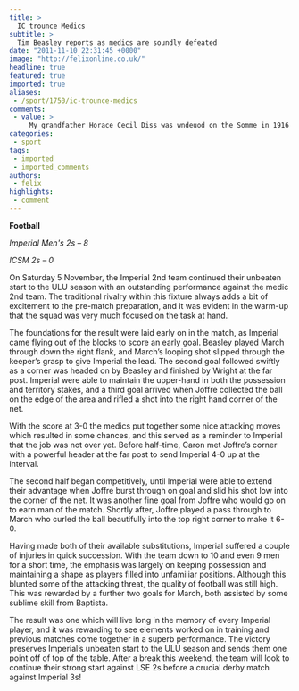 ```yaml
---
title: >
  IC trounce Medics
subtitle: >
  Tim Beasley reports as medics are soundly defeated
date: "2011-11-10 22:31:45 +0000"
image: "http://felixonline.co.uk/"
headline: true
featured: true
imported: true
aliases:
 - /sport/1750/ic-trounce-medics
comments:
 - value: >
     My grandfather Horace Cecil Diss was wndeuod on the Somme in 1916 seconds after leaving a trench while trying to take High Wood. High Wood was taken within a few days later but this was many months after troops had been in the wood for the first time but then withdrew. Many thousands of troops on both sides were killed taking this low elevation hill.He survived after 24hr in a dugout and a further day on train to hospital. On recovery he was then responsible for training more troops prior to moving to france and the front. Some photos of the Somme locations can be seen at www.dissfamily.org.uk under meet the family,Romain dit :Bonjour j aimerais <a href="http://rtzakyl.com">savior</a> qu elles sont les phrases parque9 en dessus juste en dessous du toit, je suis passer devant en partant en vacances et j ai pas eu le temps de les noter. Merci de me re9pondre., buy cialas on line health because life car detailing insurance
categories:
 - sport
tags:
 - imported
 - imported_comments
authors:
 - felix
highlights:
 - comment
---
```


__Football__

_Imperial Men's 2s – 8_

_ICSM 2s – 0_

On Saturday 5 November, the Imperial 2nd team continued their unbeaten start to the ULU season with an outstanding performance against the medic 2nd team. The traditional rivalry within this fixture always adds a bit of excitement to the pre-match preparation, and it was evident in the warm-up that the squad was very much focused on the task at hand.

The foundations for the result were laid early on in the match, as Imperial came flying out of the blocks to score an early goal. Beasley played March through down the right flank, and March’s looping shot slipped through the keeper’s grasp to give Imperial the lead. The second goal followed swiftly as a corner was headed on by Beasley and finished by Wright at the far post. Imperial were able to maintain the upper-hand in both the possession and territory stakes, and a third goal arrived when Joffre collected the ball on the edge of the area and rifled a shot into the right hand corner of the net.

With the score at 3-0 the medics put together some nice attacking moves which resulted in some chances, and this served as a reminder to Imperial that the job was not over yet. Before half-time, Caron met Joffre’s corner with a powerful header at the far post to send Imperial 4-0 up at the interval.

The second half began competitively, until Imperial were able to extend their advantage when Joffre burst through on goal and slid his shot low into the corner of the net. It was another fine goal from Joffre who would go on to earn man of the match. Shortly after, Joffre played a pass through to March who curled the ball beautifully into the top right corner to make it 6-0.

Having made both of their available substitutions, Imperial suffered a couple of injuries in quick succession. With the team down to 10 and even 9 men for a short time, the emphasis was largely on keeping possession and maintaining a shape as players filled into unfamiliar positions. Although this blunted some of the attacking threat, the quality of football was still high. This was rewarded by a further two goals for March, both assisted by some sublime skill from Baptista.

The result was one which will live long in the memory of every Imperial player, and it was rewarding to see elements worked on in training and previous matches come together in a superb performance. The victory preserves Imperial’s unbeaten start to the ULU season and sends them one point off of top of the table. After a break this weekend, the team will look to continue their strong start against LSE 2s before a crucial derby match against Imperial 3s!

